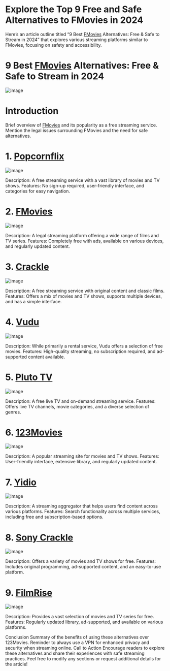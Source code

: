 # Explore the Top 9 Free and Safe Alternatives to FMovies in 2024
Here’s an article outline titled “9 Best [FMovies](https://fmoviesen.com) Alternatives: Free & Safe to Stream in 2024” that explores various streaming platforms similar to FMovies, focusing on safety and accessibility.

# 9 Best [FMovies](https://fmoviesen.com) Alternatives: Free & Safe to Stream in 2024
![image](https://github.com/user-attachments/assets/c7d929bb-ed39-439f-83ee-ae9e9a72c512)

# Introduction
Brief overview of [FMovies](https://fmoviesen.com) and its popularity as a free streaming service. Mention the legal issues surrounding FMovies and the need for safe alternatives.

# 1. [Popcornflix](https://en.wikipedia.org/wiki/Popcornflix)
![image](https://github.com/user-attachments/assets/ad08c045-b79e-4f6c-9613-d0dbd14577a7)

Description: A free streaming service with a vast library of movies and TV shows. Features: No sign-up required, user-friendly interface, and categories for easy navigation.

# 2. [FMovies](https://fmoviesen.com/)
![image](https://github.com/user-attachments/assets/0ec0dd8a-066d-4daa-8212-cd902cc5544e)

Description: A legal streaming platform offering a wide range of films and TV series. Features: Completely free with ads, available on various devices, and regularly updated content.

# 3. [Crackle](https://www.crackle.com/)
![image](https://github.com/user-attachments/assets/a319364e-f798-482d-a283-a922a0d1d1e5)

Description: A free streaming service with original content and classic films. Features: Offers a mix of movies and TV shows, supports multiple devices, and has a simple interface.

# 4. [Vudu](https://www.vudu.com/)
![image](https://github.com/user-attachments/assets/1ea325eb-41a6-49fd-8915-8ee9bc5ef5d3)

Description: While primarily a rental service, Vudu offers a selection of free movies. Features: High-quality streaming, no subscription required, and ad-supported content available.

# 5. [Pluto TV](https://static-homepage-en.pluto.tv/)
![image](https://github.com/user-attachments/assets/66e853c3-8f8c-41b9-a4b1-978ee194693b)

Description: A free live TV and on-demand streaming service. Features: Offers live TV channels, movie categories, and a diverse selection of genres.

# 6. [123Movies](https://en.wikipedia.org/wiki/123Movies)
![image](https://github.com/user-attachments/assets/8fae439f-7fab-4a0f-96ec-1a7da82bf117)

Description: A popular streaming site for movies and TV shows. Features: User-friendly interface, extensive library, and regularly updated content.

# 7. [Yidio](https://www.yidio.com/)
![image](https://github.com/user-attachments/assets/4241ef82-f94e-4f41-a6e5-157687ccec35)

Description: A streaming aggregator that helps users find content across various platforms. Features: Search functionality across multiple services, including free and subscription-based options.

# 8. [Sony Crackle](https://www.crackle.com/)
![image](https://github.com/user-attachments/assets/5fe4ed6e-f86d-4f35-a5a6-137a813598f8)

Description: Offers a variety of movies and TV shows for free. Features: Includes original programming, ad-supported content, and an easy-to-use platform.

# 9. [FilmRise](https://filmrise.com/)
![image](https://github.com/user-attachments/assets/f664f976-b169-4ad7-835b-5a484db09ff3)

Description: Provides a vast selection of movies and TV series for free. Features: Regularly updated library, ad-supported, and available on various platforms.

Conclusion Summary of the benefits of using these alternatives over 123Movies. Reminder to always use a VPN for enhanced privacy and security when streaming online. Call to Action Encourage readers to explore these alternatives and share their experiences with safe streaming practices. Feel free to modify any sections or request additional details for the article!
